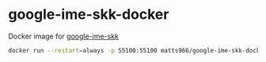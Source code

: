 # google-ime-skk-docker

Docker image for [google-ime-skk](https://github.com/hitode909/google-ime-skk)

```bash
docker run --restart=always -p 55100:55100 matts966/google-ime-skk-docker
```
